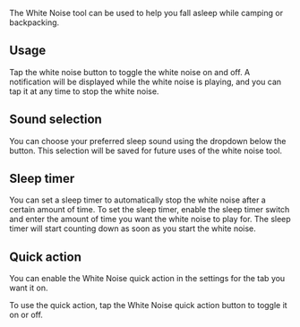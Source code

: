 The White Noise tool can be used to help you fall asleep while camping or backpacking.

## Usage
Tap the white noise button to toggle the white noise on and off. A notification will be displayed while the white noise is playing, and you can tap it at any time to stop the white noise.

## Sound selection
You can choose your preferred sleep sound using the dropdown below the button. This selection will be saved for future uses of the white noise tool.

## Sleep timer
You can set a sleep timer to automatically stop the white noise after a certain amount of time. To set the sleep timer, enable the sleep timer switch and enter the amount of time you want the white noise to play for. The sleep timer will start counting down as soon as you start the white noise.

## Quick action
You can enable the White Noise quick action in the settings for the tab you want it on.

To use the quick action, tap the White Noise quick action button to toggle it on or off.